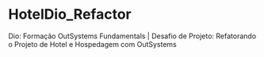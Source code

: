# HotelDio_Refactor
Dio: Formação OutSystems Fundamentals | Desafio de Projeto: Refatorando o Projeto de Hotel e Hospedagem com OutSystems
